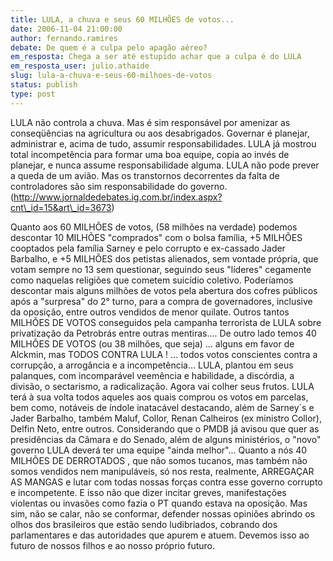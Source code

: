 ```yaml
---
title: LULA, a chuva e seus 60 MILHÕES de votos...
date: 2006-11-04 21:00:00
author: fernando.ramires
debate: De quem é a culpa pelo apagão aéreo?
em_resposta: Chega a ser até estupido achar que a culpa é do LULA
em_resposta_user: julio.athaide
slug: lula-a-chuva-e-seus-60-milhoes-de-votos
status: publish 
type: post
---
```


LULA não controla a chuva. Mas é sim responsável por amenizar as conseqüências na agricultura ou aos desabrigados. Governar é planejar, administrar e, acima de tudo, assumir responsabilidades. LULA já mostrou total incompetência para formar uma boa equipe, copia ao invés de planejar, e nunca assume responsabilidade alguma. 
LULA não pode prever a queda de um avião. Mas os transtornos decorrentes da falta de controladores são sim responsabilidade do governo. (http://www.jornaldedebates.ig.com.br/index.aspx?cnt\_id=15&art\_id=3673)

Quanto aos 60 MILHÕES de votos, (58 milhões na verdade) podemos descontar 10 MILHÕES "comprados" com o bolsa família, +5 MILHÕES cooptados pela família Sarney e pelo corrupto e ex-cassado Jader Barbalho, e +5 MILHÕES dos petistas alienados, sem vontade própria, que votam sempre no 13 sem questionar, seguindo seus "líderes" cegamente como naquelas religiões que cometem suicídio coletivo. Poderíamos descontar mais alguns milhões de votos pela abertura dos cofres públicos após a "surpresa" do 2° turno, para a compra de governadores, inclusive da oposição, entre outros vendidos de menor quilate. Outros tantos MILHÕES DE VOTOS conseguidos pela campanha terrorista de LULA sobre privatização da Petrobrás entre outras mentiras....
 De outro lado temos 40 MILHÕES DE VOTOS (ou 38 milhões, que seja) ... alguns em favor de Alckmin, mas TODOS CONTRA LULA ! ... todos votos conscientes contra a corrupção, a arrogância e a incompetência... 
LULA, plantou em seus palanques, com incomparável veemência e habilidade, a discórdia, a divisão, o sectarismo, a radicalização. Agora vai colher seus frutos. LULA terá à sua volta todos aqueles aos quais comprou os votos em parcelas, bem como, notáveis de índole inatacável destacando, além de Sarney´s e Jader Barbalho, também Maluf, Collor, Renan Calheiros (ex ministro Collor), Delfin Neto, entre outros. Considerando que o PMDB já avisou que quer as presidências da Câmara e do Senado, além de alguns ministérios, o "novo" governo LULA deverá ter uma equipe "ainda melhor"... 
Quanto a nós 40 MILHÕES DE DERROTADOS , que não somos tucanos, mas também não somos vendidos nem manipuláveis, só nos resta, realmente, ARREGAÇAR AS MANGAS e lutar com todas nossas forças contra esse governo corrupto e incompetente. E isso não que dizer incitar greves, manifestações violentas ou invasões como fazia o PT quando estava na oposição. Mas sim, não se calar, não se conformar, defender nossas opiniões abrindo os olhos dos brasileiros que estão sendo ludibriados, cobrando dos parlamentares e das autoridades que apurem e atuem. Devemos isso ao futuro de nossos filhos e ao nosso próprio futuro.
